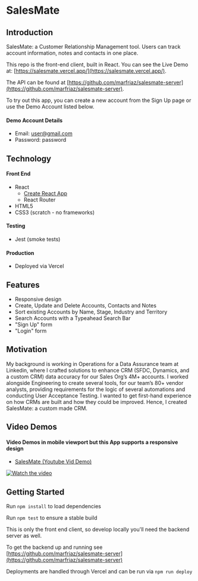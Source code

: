 # SalesMate

## Introduction

SalesMate: a Customer Relationship Management tool. Users can track account information, notes and contacts in one place.

This repo is the front-end client, built in React. You can see the Live Demo at: [https://salesmate.vercel.app/](https://salesmate.vercel.app/).

The API can be found at [https://github.com/marfriaz/salesmate-server](https://github.com/marfriaz/salesmate-server).

To try out this app, you can create a new account from the Sign Up page or use the Demo Account listed below.

#### Demo Account Details

- Email: user@gmail.com
- Password: password

## Technology

#### Front End

- React
  - [Create React App](https://github.com/facebook/create-react-app)
  - React Router
- HTML5
- CSS3 (scratch - no frameworks)

#### Testing

- Jest (smoke tests)

#### Production

- Deployed via Vercel

## Features

- Responsive design
- Create, Update and Delete Accounts, Contacts and Notes
- Sort existing Accounts by Name, Stage, Industry and Territory
- Search Accounts with a Typeahead Search Bar
- "Sign Up" form
- "Login" form

## Motivation

My background is working in Operations for a Data Assurance team at Linkedin, where I crafted solutions to enhance CRM (SFDC, Dynamics, and a custom CRM) data accuracy for our Sales Org’s 4M+ accounts. I worked alongside Engineering to create several tools, for our team’s 80+ vendor analysts, providing requirements for the logic of several automations and conducting User Acceptance Testing. I wanted to get first-hand experience on how CRMs are built and how they could be improved. Hence, I created SalesMate: a custom made CRM.

## Video Demos

#### Video Demos in mobile viewport but this App supports a responsive design

- [SalesMate (Youtube Vid Demo)](https://www.youtube.com/watch?v=ewOhZxTmeWs&feature=youtu.be&ab_channel=MarcoFriaz)

[![Watch the video](https://i.imgur.com/7SRjxdY.png)](https://www.youtube.com/watch?v=ewOhZxTmeWs&feature=youtu.be&ab_channel=MarcoFriaz)

## Getting Started

Run `npm install` to load dependencies

Run `npm test` to ensure a stable build

This is only the front end client, so develop locally you'll need the backend server as well.

To get the backend up and running see [https://github.com/marfriaz/salesmate-server](https://github.com/marfriaz/salesmate-server)

Deployments are handled through Vercel and can be run via `npm run deploy`
